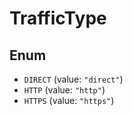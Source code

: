 # TrafficType

## Enum

* `DIRECT` (value: `"direct"`)
* `HTTP` (value: `"http"`)
* `HTTPS` (value: `"https"`)
